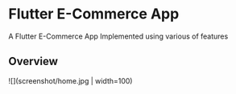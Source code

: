 # Flutter E-Commerce App

A Flutter E-Commerce App Implemented using various of features 

## Overview
![](screenshot/home.jpg | width=100)

